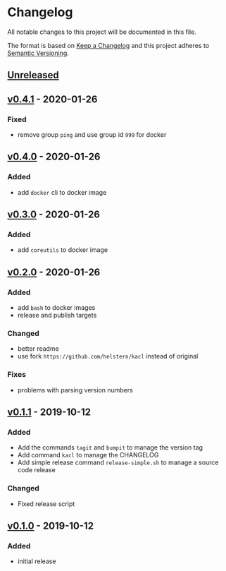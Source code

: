 # Changelog
All notable changes to this project will be documented in this file.

The format is based on [Keep a Changelog](http://keepachangelog.com/en/1.0.0/)
and this project adheres to [Semantic Versioning](http://semver.org/spec/v2.0.0.html).

## [Unreleased]
## [v0.4.1] - 2020-01-26
### Fixed
- remove group `ping` and use group id `999` for docker


## [v0.4.0] - 2020-01-26
### Added
- add `docker` cli to docker image

## [v0.3.0] - 2020-01-26
### Added
- add `coreutils` to docker image

## [v0.2.0] - 2020-01-26
### Added
- add `bash` to docker images
- release and publish targets

### Changed
- better readme
- use fork `https://github.com/helstern/kacl` instead of original

### Fixes
- problems with parsing version numbers


## [v0.1.1] - 2019-10-12
### Added
- Add the commands `tagit` and `bumpit` to manage the version tag
- Add command `kacl` to manage the CHANGELOG
- Add simple release command `release-simple.sh` to manage a source code release

### Changed
- Fixed release script

## [v0.1.0] - 2019-10-12
### Added
- initial release

[Unreleased]: https://github.com/helstern/version-tools/compare/v0.4.1...HEAD
[v0.4.1]: https://github.com/helstern/version-tools/compare/v0.4.0...v0.4.1
[v0.4.0]: https://github.com/helstern/version-tools/compare/v0.3.0...v0.4.0
[v0.3.0]: https://github.com/helstern/version-tools/compare/v0.2.0...v0.3.0
[v0.2.0]: https://github.com/helstern/version-tools/compare/v0.1.1...v0.2.0
[v0.1.1]: https://github.com/helstern/version-tools/compare/v0.1.0...v0.1.1
[v0.1.0]: https://github.com/helstern/version-tools/compare/d036db0...v0.1.0
